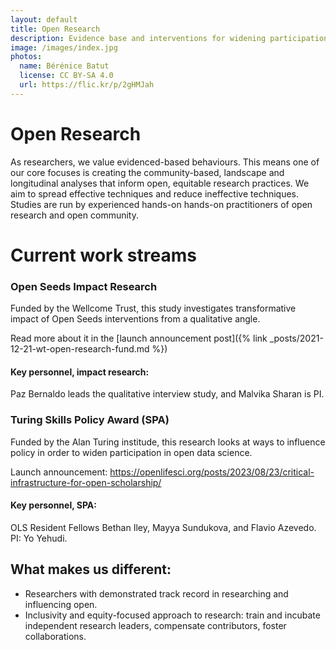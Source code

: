 ```yaml
---
layout: default
title: Open Research
description: Evidence base and interventions for widening participation in research.
image: /images/index.jpg
photos:
  name: Bérénice Batut
  license: CC BY-SA 4.0
  url: https://flic.kr/p/2gHMJah
---
```


<!--<h1><figure class="image is-32x32"><img src="{% link images/three-pillars-icons/open-research-icon.png %}"></figure>Open Research</h1>-->

# Open Research
As researchers, we value evidenced-based behaviours. This means one of our core focuses is creating the community-based, landscape and longitudinal analyses that inform open, equitable research practices. We aim to spread effective techniques and reduce ineffective techniques. Studies are run by experienced hands-on hands-on practitioners of open research and open community.

# Current work streams

### Open Seeds Impact Research

Funded by the Wellcome Trust, this study investigates transformative impact of Open Seeds interventions from a qualitative angle. 

Read more about it in the [launch announcement post]({% link _posts/2021-12-21-wt-open-research-fund.md %})

#### Key personnel, impact research: 
Paz Bernaldo leads the qualitative interview study, and Malvika Sharan is PI. 

### Turing Skills Policy Award (SPA)

Funded by the Alan Turing institude, this research looks at ways to influence policy in order to widen participation in open data science. 

Launch announcement: https://openlifesci.org/posts/2023/08/23/critical-infrastructure-for-open-scholarship/ 

#### Key personnel, SPA: 
OLS Resident Fellows Bethan Iley, Mayya Sundukova, and Flavio Azevedo. PI: Yo Yehudi. 

## What makes us different:
- Researchers with demonstrated track record in researching and influencing open.
- Inclusivity and equity-focused approach to research: train and incubate independent research leaders, compensate contributors, foster collaborations.
